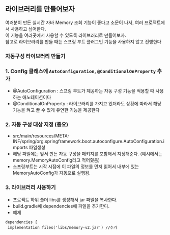 ## 라이브러리를 만들어보자

여러분이 만든 실시간 자바 Memory 조회 기능이 좋다고 소문이 나서, 여러 프로젝트에서 사용하고 싶어한다.<br/>
이 기능을 여러곳에서 사용할 수 있도록 라이브러리로 만들어보자.<br/>
참고로 라이브러리를 만들 때는 스프링 부트 플러그인 기능을 사용하지 않고 진행한다 <br/>

### 자동구성 라이브러리 만들기

### 1. Config 클래스에 ``AutoConfiguration``, ``@ConditionalOnProperty`` 추가
- @AutoConfiguration : 스프링 부트가 제공하는 자동 구성 기능을 적용할 때 사용하는 애노테이션이다
- @ConditionalOnProperty : 라이브러리를 가지고 있더라도 상황에 따라서 해당 기능을 켜고 끌 수 있게 유연한 기능을 제공한다

### 2. 자동 구성 대상 지정 (중요)
 - src/main/resources/META-INF/spring/org.springframework.boot.autoconfigure.AutoConfiguration.imports 파일생성
 - 해당 파일에는 앞서 만든 자동 구성을 패키지를 포함해서 지정해준다. (예시에서는 memory.MemoryAutoConfig라고 적어줬음)
 - 스프링부트는 시작 시점에 이 파일의 정보를 먼저 읽어서 내부에 있는 MemoryAutoConfig가 자동으로 실행됨.

### 3. 라이브러리 사용하기
- 프로젝트 하위 폴더 libs를 생성해서 jar 파일을 복사한다.
- build.gradle에 dependencies에 파일을 추가한다.
- 예제
```
dependencies {
 implementation files('libs/memory-v2.jar') //추가
```
   
